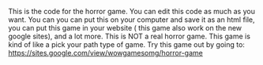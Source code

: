 This is the code for the horror game. You can edit this code as much as you want. You can you can put this on your computer and save it as an html file, you can put this game in your website ( this game also work on the new google sites), and a lot more.
This is NOT a real horror game. This game is kind of like a pick your path type of game.
Try this game out by going to: https://sites.google.com/view/wowgamesomg/horror-game
